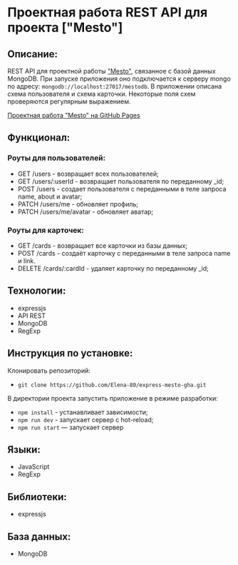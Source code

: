 # Проектная работа REST API для проекта ["Mesto"]


## Описание:

REST API для проектной работы ["Mesto"](https://github.com/Elena-80/express-mesto-gha), связанное с базой данных MongoDB. При запуске приложения оно подключается к серверу mongo по адресу: `mongodb://localhost:27017/mestodb`.
В приложении описана схема пользователя и схема карточки. Некоторые поля схем проверяются регулярным выражением. 


[Проектная работа "Mesto" на GitHub Pages](https://elena-80.github.io/mesto/) 

## Функционал:

### Роуты для пользователей: 

* GET /users - возвращает всех пользователей; 
* GET /users/:userId - возвращает пользователя по переданному _id; 
* POST /users - создает пользователя с переданными в теле запроса name, about и avatar;
* PATCH /users/me - обновляет профиль; 
* PATCH /users/me/avatar - обновляет аватар; 

### Роуты для карточек:

* GET /cards - возвращает все карточки из базы данных; 
* POST /cards - создаёт карточку с переданными в теле запроса name и link. 
* DELETE /cards/:cardId - удаляет карточку по переданному _id; 

## Технологии:

* expressjs
* API REST 
* MongoDB 
* RegExp 

## Инструкция по установке:

Клонировать репозиторий:

* `git clone https://github.com/Elena-80/express-mesto-gha.git`

В директории проекта запустить приложение в режиме разработки:

* `npm install` - устанавливает зависимости; 
* `npm run dev` - запускает сервер с hot-reload;
* `npm run start` — запускает сервер 


## Языки:

* JavaScript
* RegExp 

## Библиотеки:

* expressjs

## База данных: 

* MongoDB 
